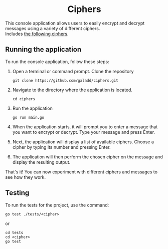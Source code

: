 # <center> Ciphers </center>
This console application allows users to easily encrypt and decrypt messages using a variety of different ciphers. </br>
Includes [the following ciphers](https://github.com/galadd/ciphers/tree/main/ciphers).


## Running the application
To run the console application, follow these steps:

1. Open a terminal or command prompt. Clone the repository 
    ```
    git clone https://github.com/galadd/ciphers.git
    ```

2. Navigate to the directory where the application is located.
    ```
    cd ciphers
    ```

3. Run the application 
    ```
    go run main.go
    ```

4. When the application starts, it will prompt you to enter a message that you want to encrypt or decrypt. Type your message and press Enter.

5. Next, the application will display a list of available ciphers. Choose a cipher by typing its number and pressing Enter.

6. The application will then perform the chosen cipher on the message and display the resulting output.

That's it! You can now experiment with different ciphers and messages to see how they work.

## Testing

To run the tests for the project, use the command:

```
go test ./tests/<cipher>
```
or

```
cd tests
cd <cipher>
go test
```